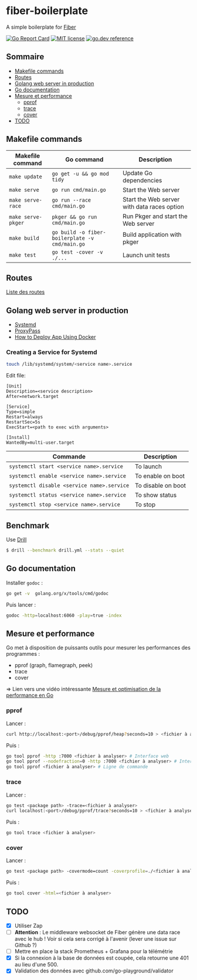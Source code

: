 # fiber-boilerplate
A simple boilerplate for [Fiber](https://github.com/gofiber/fiber)

[![Go Report Card](https://goreportcard.com/badge/github.com/fabienbellanger/fiber-boilerplate)](https://goreportcard.com/report/github.com/fabienbellanger/fiber-boilerplate)
[![MIT license](https://img.shields.io/badge/license-MIT-brightgreen.svg)](https://opensource.org/licenses/MIT)
[![go.dev reference](https://img.shields.io/badge/go.dev-reference-007d9c?logo=go&logoColor=white&style=square)](https://pkg.go.dev/github.com/fabienbellanger/fiber-boilerplate)

## Sommaire
-  [Makefile commands](#makefile-commands)
-  [Routes](#routes)
-  [Golang web server in production](#golang-web-server-in-production)
-  [Go documentation](#go-documentation)
-  [Mesure et performance](#mesure-et-performance)
    -  [pprof](#pprof)
    -  [trace](#trace)
    -  [cover](#cover)
-  [TODO](#todo)


## Makefile commands

| Makefile command | Go command | Description |
|---|---|---|
| `make update` | `go get -u && go mod tidy` | Update Go dependencies |
| `make serve` | `go run cmd/main.go` | Start the Web server |
| `make serve-race` | `go run --race cmd/main.go` | Start the Web server with data races option |
| `make serve-pkger` | `pkger && go run cmd/main.go` | Run Pkger and start the Web server |
| `make build` | `go build -o fiber-boilerplate -v cmd/main.go` | Build application with pkger |
| `make test` | `go test -cover -v ./...` | Launch unit tests |


## Routes
[Liste des routes](ROUTES.md)


## Golang web server in production
-  [Systemd](https://jonathanmh.com/deploying-go-apps-systemd-10-minutes-without-docker/)
-  [ProxyPass](https://evanbyrne.com/blog/go-production-server-ubuntu-nginx)
-  [How to Deploy App Using Docker](https://medium.com/@habibridho/docker-as-deployment-tools-5a6de294a5ff)

### Creating a Service for Systemd
```bash
touch /lib/systemd/system/<service name>.service
```

Edit file:
```
[Unit]
Description=<service description>
After=network.target

[Service]
Type=simple
Restart=always
RestartSec=5s
ExecStart=<path to exec with arguments>

[Install]
WantedBy=multi-user.target
```

| Commande | Description |
|---|---|
| `systemctl start <service name>.service` | To launch |
| `systemctl enable <service name>.service` | To enable on boot |
| `systemctl disable <service name>.service` | To disable on boot |
| `systemctl status <service name>.service` | To show status |
| `systemctl stop <service name>.service` | To stop |


## Benchmark
Use [Drill](https://github.com/fcsonline/drill)
```bash
$ drill --benchmark drill.yml --stats --quiet
```


## Go documentation
Installer `godoc` :
```bash
go get -v  golang.org/x/tools/cmd/godoc
```

Puis lancer :
```bash
godoc -http=localhost:6060 -play=true -index
```


## Mesure et performance
Go met à disposition de puissants outils pour mesurer les performances des programmes :
-  pprof (graph, flamegraph, peek)
-  trace
-  cover

=> Lien vers une vidéo intéressante [Mesure et optimisation de la performance en Go](https://www.youtube.com/watch?v=jd47gDK-yDc)

### pprof
Lancer :
```bash
curl http://localhost:<port>/debug/pprof/heap?seconds=10 > <fichier à analyser>
```
Puis :
```bash
go tool pprof -http :7000 <fichier à analyser> # Interface web
go tool pprof --nodefraction=0 -http :7000 <fichier à analyser> # Interface web avec tous les noeuds
go tool pprof <fichier à analyser> # Ligne de commande
```

### trace
Lancer :
```bash
go test <package path> -trace=<fichier à analyser>
curl localhost:<port>/debug/pprof/trace?seconds=10 > <fichier à analyser>
```
Puis :
```bash
go tool trace <fichier à analyser>
```

### cover
Lancer :
```bash
go test <package path> -covermode=count -coverprofile=./<fichier à analyser>
```
Puis :
```bash
go tool cover -html=<fichier à analyser>
```

## TODO
-  [x] Utiliser Zap
-  [ ] **Attention** : Le middleware websocket de Fiber génère une data race avec le hub ! Voir si cela sera corrigé à l'avenir (lever une issue sur Github ?)
-  [ ] Mettre en place la stack Prometheus + Grafana pour la télémétrie
-  [x] Si la connexion à la base de données est coupée, cela retourne une 401 au lieu d'une 500.
-  [x] Validation des données avec github.com/go-playground/validator
